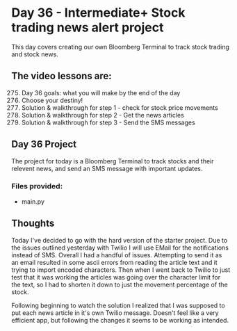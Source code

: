 # Day 36 - Intermediate+ Stock trading news alert project
This day covers creating our own Bloomberg Terminal to track stock trading and stock news. 

## The video lessons are:
275. Day 36 goals: what you will make by the end of the day
276. Choose your destiny!
277. Solution & walkthrough for step 1 - check for stock price movements
278. Solution & walkthrough for step 2 - Get the news articles
279. Solution & walkthrough for step 3 - Send the SMS messages

## Day 36 Project
The project for today is a Bloomberg Terminal to track stocks and their relevent news, and send an SMS message with important updates. 

### Files provided:
- main.py

## Thoughts
Today I've decided to go with the hard version of the starter project. Due to the issues outlined yesterday with Twilio I will use EMail for the notifications instead of SMS. Overall I had a handful of issues. Attempting to send it as an email resulted in some ascii errors from reading the article text and it trying to import encoded characters. Then when I went back to Twilio to just test that it was working the articles was going over the character limit for the text, so I had to shorten it down to just the movement percentage of the stock. 

Following beginning to watch the solution I realized that I was supposed to put each news article in it's own Twilio message. Doesn't feel like a very efficient app, but following the changes it seems to be working as intended. 